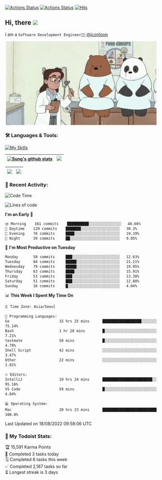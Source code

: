 
[![Actions Status](https://github.com/ddok2/ddok2/workflows/Todoist%20Readme/badge.svg)](https://github.com/ddok2/ddok2/actions)
[![Actions Status](https://github.com/ddok2/ddok2/workflows/wakatime-stats/badge.svg)](https://github.com/ddok2/ddok2/actions)
[![Hits](https://hits.seeyoufarm.com/api/count/incr/badge.svg?url=https%3A%2F%2Fgithub.com%2Fddok2&count_bg=%23FF9595&title_bg=%23555555&icon=github.svg&icon_color=%23FFFFFF&title=hits&edge_flat=false)](https://hits.seeyoufarm.com)

<!-- ![visitors](https://visitor-badge.laobi.icu/badge?page_id=ddok2.ddok2) -->
## Hi, there <img src="https://raw.githubusercontent.com/MartinHeinz/MartinHeinz/master/wave.gif" width="3%">

I am a `Software Development Engineer🧑‍💻` [@iconloop](https://github.com/iconloop)


<p align="center">
    <img align="center" alt="GIF" src="img/debugging.gif" />
</p>


### 🛠 Languages & Tools:

[![My Skills](https://skillicons.dev/icons?i=go,js,ts,py,express,react,svelte,jquery,pug,mongodb,mysql,redis,aws,docker,kubernetes)](https://skillicons.dev)


| <a href="https://github.com/ddok2"><img align="center" src="https://github-readme-stats.vercel.app/api?username=ddok2&show_icons=true&include_all_commits=true&count_private=true&theme=buefy&hide_border=true" alt="Sung's github stats" /></a> | <a href="https://github.com/ddok2"><img src="http://github-readme-streak-stats.herokuapp.com?user=ddok2&hide_border=true" /></a> |
| ------------- |------------- |


| <a href="https://github.com/ddok2"><img align="center" src="https://github-readme-stats.vercel.app/api/top-langs/?username=ddok2&theme=buefy&hide=html,css&hide_border=true" /></a> | <a href="https://github.com/ddok2"><img align="center" src="https://activity-graph.herokuapp.com/graph?username=ddok2&theme=github&hide_border=true" height="250" /></a> |
| ------------- |--------------------------------------------------------------------------------------------------------------------------------------------------------------------------|


<!-- <details open>
    <summary>📈 My GitHub Stats</summary>
    <p align="center">
        <a href="https://github.com/ddok2">
            <img align="center" src="https://github-readme-stats.vercel.app/api?username=ddok2&show_icons=true&include_all_commits=true&count_private=true&theme=buefy&hide_border=true" alt="Sung's github stats" />
        </a>
    </p>
</details>
<details>
    <summary>💬 Top Languages</summary>
    <p align="center"> 
        <a href="https://github.com/ddok2">
            <img align="center" src="https://github-readme-stats.vercel.app/api/top-langs/?username=ddok2&layout=compact&theme=buefy&hide=html,css&hide_border=true" />
        </a>
    </p>
</details> -->


### 🌈 Recent Activity:
<!--START_SECTION:waka-->
![Code Time](http://img.shields.io/badge/Code%20Time-507%20hrs%2039%20mins-blue)

![Lines of code](https://img.shields.io/badge/From%20Hello%20World%20I%27ve%20Written-283%20Thousand%20lines%20of%20code-blue)

**I'm an Early 🐤** 

```text
🌞 Morning    161 commits    ██████████░░░░░░░░░░░░░░░   40.66% 
🌆 Daytime    120 commits    ███████░░░░░░░░░░░░░░░░░░   30.3% 
🌃 Evening    76 commits     ████░░░░░░░░░░░░░░░░░░░░░   19.19% 
🌙 Night      39 commits     ██░░░░░░░░░░░░░░░░░░░░░░░   9.85%

```
📅 **I'm Most Productive on Tuesday** 

```text
Monday       50 commits     ███░░░░░░░░░░░░░░░░░░░░░░   12.63% 
Tuesday      84 commits     █████░░░░░░░░░░░░░░░░░░░░   21.21% 
Wednesday    79 commits     █████░░░░░░░░░░░░░░░░░░░░   19.95% 
Thursday     63 commits     ████░░░░░░░░░░░░░░░░░░░░░   15.91% 
Friday       53 commits     ███░░░░░░░░░░░░░░░░░░░░░░   13.38% 
Saturday     51 commits     ███░░░░░░░░░░░░░░░░░░░░░░   12.88% 
Sunday       16 commits     █░░░░░░░░░░░░░░░░░░░░░░░░   4.04%

```


📊 **This Week I Spent My Time On** 

```text
⌚︎ Time Zone: Asia/Seoul

💬 Programming Languages: 
Go                       15 hrs 25 mins      ██████████████████░░░░░░░   75.14% 
Bash                     1 hr 28 mins        █░░░░░░░░░░░░░░░░░░░░░░░░   7.21% 
textmate                 58 mins             █░░░░░░░░░░░░░░░░░░░░░░░░   4.78% 
Shell Script             42 mins             ░░░░░░░░░░░░░░░░░░░░░░░░░   3.47% 
Other                    22 mins             ░░░░░░░░░░░░░░░░░░░░░░░░░   1.81%

🔥 Editors: 
IntelliJ                 19 hrs 24 mins      ███████████████████████░░   95.16% 
VS Code                  59 mins             █░░░░░░░░░░░░░░░░░░░░░░░░   4.84%

💻 Operating System: 
Mac                      20 hrs 23 mins      █████████████████████████   100.0%

```


 Last Updated on 18/08/2022 09:58:06 UTC
<!--END_SECTION:waka-->

### 🚧 My Todoist Stats:
<!-- TODO-IST:START -->
🏆  15,591 Karma Points           
🌸  Completed 3 tasks today           
🗓  Completed 6 tasks this week           
✅  Completed 2,167 tasks so far           
⏳  Longest streak is 3 days
<!-- TODO-IST:END -->

